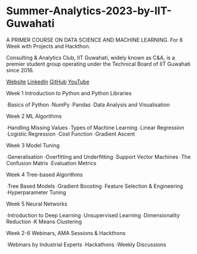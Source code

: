 # Summer-Analytics-2023-by-IIT-Guwahati
A PRIMER COURSE ON DATA SCIENCE AND MACHINE LEARNING.
For 6 Week with Projects and Hackthon.

Consulting & Analytics Club, IIT Guwahati, widely known as C&A, is a premier student group operating under the Technical Board of IIT Guwahati since 2016.

[Website](https://caciitg.com/)
[LinkedIn](https://www.linkedin.com/company/caciitg/)
[GitHub](https://github.com/caciitg)
[YouTube](https://www.youtube.com/channel/UCPQIu6FXWE623QatJjXaWxg)


Week 1
Introduction to Python and Python Libraries

∙Basics of Python
∙NumPy
∙Pandas
∙Data Analysis and Visualisation


Week 2
ML Algorithms

∙Handling Missing Values
∙Types of Machine Learning
∙Linear Regression
∙Logistic Regression
∙Cost Function
∙Gradient Ascent

Week 3
Model Tuning

∙Generalisation
∙Overfitting and Underfitting
∙Support Vector Machines
∙The Confusion Matrix
∙Evaluation Metrics

Week 4
Tree-based Algorithms

∙Tree Based Models
∙Gradient Boosting
∙Feature Selection & Engineering
∙Hyperparameter Tuning

Week 5
Neural Networks

∙Introduction to Deep Learning
∙Unsupervised Learning
∙Dimensionality Reduction
∙K Means Clustering


Week 2-6
Webinars, AMA Sessions & Hackthons

∙Webinars by Industrial Experts
∙Hackathons
∙Weekly Discussions
